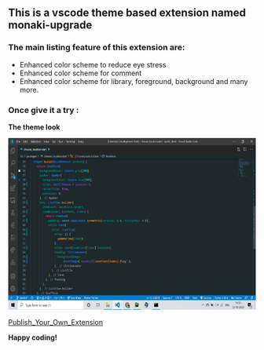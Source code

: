 ## This is a vscode theme based extension named monaki-upgrade
### The main listing feature of this extension are:
- Enhanced color scheme to reduce eye stress
- Enhanced color scheme for comment
- Enhanced color scheme for library, foreground, background and many more.
### Once give it a try :
**The theme look**

<img src='screenshot/Screenshot%20(111).png' width='700' height='350'/>
 
 [Publish_Your_Own_Extension](https://code.visualstudio.com/api/working-with-extensions/publishing-extens)
 
**Happy coding!**
